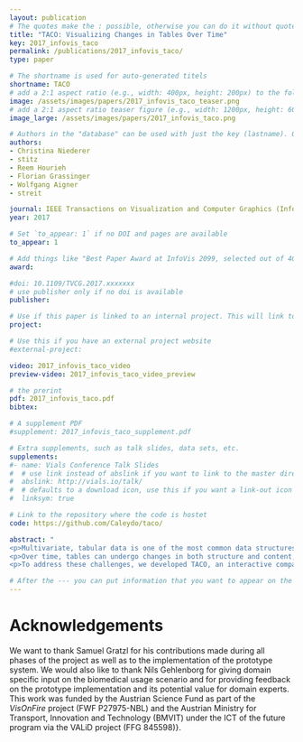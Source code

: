 ```yaml
---
layout: publication
# The quotes make the : possible, otherwise you can do it without quotes
title: "TACO: Visualizing Changes in Tables Over Time"
key: 2017_infovis_taco
permalink: /publications/2017_infovis_taco/
type: paper

# The shortname is used for auto-generated titels
shortname: TACO
# add a 2:1 aspect ratio (e.g., width: 400px, height: 200px) to the folder /assets/images/papers/
image: /assets/images/papers/2017_infovis_taco_teaser.png
# add a 2:1 aspect ratio teaser figure (e.g., width: 1200px, height: 600px) to the folder /assets/images/papers/
image_large: /assets/images/papers/2017_infovis_taco.png

# Authors in the "database" can be used with just the key (lastname). Others can be written properly.
authors:
- Christina Niederer
- stitz
- Reem Hourieh
- Florian Grassinger
- Wolfgang Aigner
- streit

journal: IEEE Transactions on Visualization and Computer Graphics (InfoVis '17)
year: 2017

# Set `to_appear: 1` if no DOI and pages are available
to_appear: 1

# Add things like "Best Paper Award at InfoVis 2099, selected out of 4000 submissions"
award: 

#doi: 10.1109/TVCG.2017.xxxxxxx
# use publisher only if no doi is available
publisher: 

# Use if this paper is linked to an internal project. This will link to the project site
project:

# Use this if you have an external project website
#external-project: 

video: 2017_infovis_taco_video
preview-video: 2017_infovis_taco_video_preview

# the prerint
pdf: 2017_infovis_taco.pdf
bibtex:

# A supplement PDF
#supplement: 2017_infovis_taco_supplement.pdf

# Extra supplements, such as talk slides, data sets, etc.
supplements:
#- name: Vials Conference Talk Slides
#  # use link instead of abslink if you want to link to the master directory
#  abslink: http://vials.io/talk/
#  # defaults to a download icon, use this if you want a link-out icon
#  linksym: true

# Link to the repository where the code is hostet
code: https://github.com/Caleydo/taco/

abstract: "
<p>Multivariate, tabular data is one of the most common data structures used in many different domains.</p>
<p>Over time, tables can undergo changes in both structure and content, which results in multiple versions of the same table. A challenging task when working with such derived tables is to understand what exactly has changed between versions in terms of additions/deletions, reorder, merge/split, and content changes. For textual data, a variety of commonplace \"diff\" tools exist that support the task of investigating changes between revisions of a text. Although there are some comparison tools which assist users in inspecting differences between multiple table instances, the resulting visualizations are often difficult to interpret or do not scale to large tables with thousands of rows and columns.</p>
<p>To address these challenges, we developed TACO, an interactive comparison tool that visualizes effectively the differences between multiple tables at various levels of detail. With TACO we show (1) the aggregated differences between multiple table versions over time, (2) the aggregated changes between two selected table versions, and (3) detailed changes between the selection. To demonstrate the effectiveness of our approach, we show its application by means of two usage scenarios.</p>"

# After the --- you can put information that you want to appear on the website using markdown formatting or HTML. A good example are acknowledgements, extra references, an erratum, etc.
---
```



# Acknowledgements

We want to thank Samuel Gratzl for his contributions made during all phases of the project as well as to the implementation of the prototype system. We would also like to thank Nils Gehlenborg for giving domain specific input on the biomedical usage scenario and for providing feedback on the prototype implementation and its potential value for domain experts. This work was funded by the Austrian Science Fund as part of the _VisOnFire_ project (FWF P27975-NBL) and the Austrian Ministry for Transport, Innovation and Technology (BMVIT) under the ICT of the future program via the VALiD project (FFG 845598)}.
